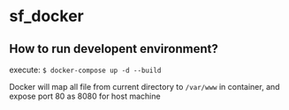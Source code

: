 # sf_docker

## How to run developent environment?
execute: 
`$ docker-compose up -d --build`

Docker will map all file from current directory to `/var/www` in container, and expose port 80 as 8080 for host machine
